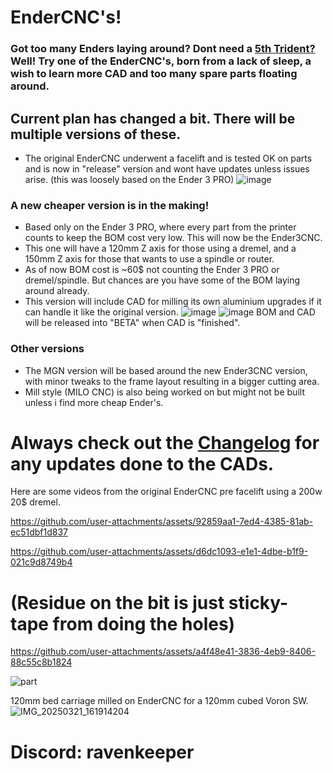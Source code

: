 # EnderCNC's!

### Got too many Enders laying around? Dont need a [5th Trident?](https://github.com/yell3D/Ender3dent) Well! Try one of the EnderCNC's, born from a lack of sleep, a wish to learn more CAD and too many spare parts floating around.

## Current plan has changed a bit. There will be multiple versions of these.


- The original EnderCNC underwent a facelift and is tested OK on parts and is now in "release" version and wont have updates unless issues arise. (this was loosely based on the Ender 3 PRO)
![image](https://github.com/user-attachments/assets/9c401c66-4c9e-4997-86d7-50659553de69)


### A new cheaper version is in the making!

- Based only on the Ender 3 PRO, where every part from the printer counts to keep the BOM cost very low. This will now be the Ender3CNC.
- This one will have a 120mm Z axis for those using a dremel, and a 150mm Z axis for those that wants to use a spindle or router.
- As of now BOM cost is ~60$ not counting the Ender 3 PRO or dremel/spindle. But chances are you have some of the BOM laying around already.
- This version will include CAD for milling its own aluminium upgrades if it can handle it like the original version. 
![image](https://github.com/user-attachments/assets/3ba4e156-9590-4105-879e-a700b752fc1b)
![image](https://github.com/user-attachments/assets/0c8b3dec-771b-49b5-b45c-cfc451bf8aec)
BOM and CAD will be released into "BETA" when CAD is "finished".

### Other versions

- The MGN version will be based around the new Ender3CNC version, with minor tweaks to the frame layout resulting in a bigger cutting area.
- Mill style (MILO CNC) is also being worked on but might not be built unless i find more cheap Ender's. 

# Always check out the [Changelog](https://github.com/Futtawuh/EnderCNC/blob/main/Changelog.md) for any updates done to the CADs. 

Here are some videos from the original EnderCNC pre facelift using a 200w 20$ dremel.  

https://github.com/user-attachments/assets/92859aa1-7ed4-4385-81ab-ec51dbf1d837

https://github.com/user-attachments/assets/d6dc1093-e1e1-4dbe-b1f9-021c9d8749b4

# (Residue on the bit is just sticky-tape from doing the holes)

https://github.com/user-attachments/assets/a4f48e41-3836-4eb9-8406-88c55c8b1824

![part](https://github.com/user-attachments/assets/84995a64-6b96-4889-8dd5-63da7fdcb275)

120mm bed carriage milled on EnderCNC for a 120mm cubed Voron SW. 
![IMG_20250321_161914204](https://github.com/user-attachments/assets/9a3e3cc3-5c70-4df6-8769-82ac26cb7435)







# Discord: ravenkeeper
